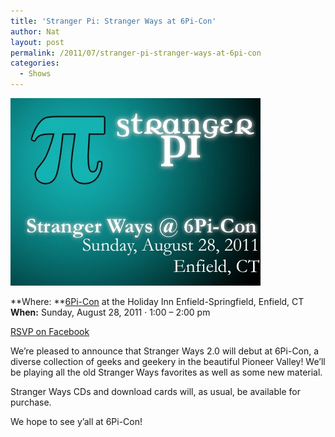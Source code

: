 ```yaml
---
title: 'Stranger Pi: Stranger Ways at 6Pi-Con'
author: Nat
layout: post
permalink: /2011/07/stranger-pi-stranger-ways-at-6pi-con
categories:
  - Shows
---
```

![Stranger Ways at 6Pi-Con][1]

**Where: **[6Pi-Con][2] at the Holiday Inn Enfield-Springfield, Enfield, CT  
**When:** Sunday, August 28, 2011 · 1:00 – 2:00 pm

[RSVP on Facebook][3]

We’re pleased to announce that Stranger Ways 2.0 will debut at 6Pi-Con, a diverse collection of geeks and geekery in the beautiful Pioneer Valley! We’ll be playing all the old Stranger Ways favorites as well as some new material.

Stranger Ways CDs and download cards will, as usual, be available for purchase.

We hope to see y’all at 6Pi-Con!

 [1]: /images/Pi-Con-Concert-Logo.jpg "Stranger Ways at 6Pi-Con"
 [2]: http://www.pi-con.org/
 [3]: http://www.facebook.com/event.php?eid=191208080940930